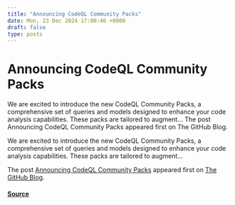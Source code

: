 ```yaml
---
title: "Announcing CodeQL Community Packs"
date: Mon, 23 Dec 2024 17:00:46 +0000
draft: false
type: posts
---
```

# Announcing CodeQL Community Packs





We are excited to introduce the new CodeQL Community Packs, a comprehensive set of queries and models designed to enhance your code analysis capabilities. These packs are tailored to augment&#8230; The post Announcing CodeQL Community Packs appeared first on The GitHub Blog. 

We are excited to introduce the new CodeQL Community Packs, a comprehensive set of queries and models designed to enhance your code analysis capabilities. These packs are tailored to augment…

The post [Announcing CodeQL Community Packs](https://github.blog/security/vulnerability-research/announcing-codeql-community-packs/) appeared first on [The GitHub Blog](https://github.blog).

#### [Source](https://github.blog/security/vulnerability-research/announcing-codeql-community-packs/)

